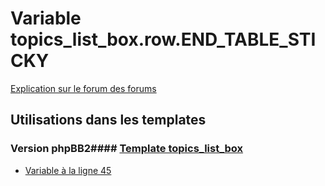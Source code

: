 # Variable topics_list_box.row.END_TABLE_STICKY
[Explication sur le forum des forums](http://forum.forumactif.com/t294113-listing-des-variables#topics_list_box.row.END_TABLE_STICKY)
## Utilisations dans les templates
### Version phpBB2#### [Template topics_list_box](subsilver/topics_list_box.md)
* [Variable à la ligne 45](../subsilver/topics_list_box.tpl#L45)